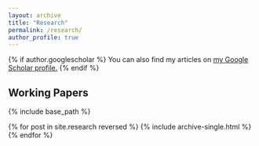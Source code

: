 ```yaml
---
layout: archive
title: "Research"
permalink: /research/
author_profile: true
---
```


{% if author.googlescholar %}
  You can also find my articles on <u><a href="{{author.googlescholar}}">my Google Scholar profile</a>.</u>
{% endif %}

## Working Papers

{% include base_path %}

{% for post in site.research reversed %}
  {% include archive-single.html %}
{% endfor %}
